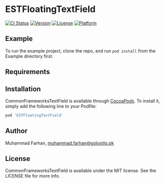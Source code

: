 # ESTFloatingTextField

[![CI Status](https://travis-ci.org/github/ankush-est/ESTFloatingTextField.svg?style=flat)](https://travis-ci.org/github/ankush-est/ESTFloatingTextField)
[![Version](https://img.shields.io/cocoapods/v/ESTFloatingTextField.svg?style=flat)](https://cocoapods.org/pods/ESTFloatingTextField)
[![License](https://img.shields.io/cocoapods/l/ESTFloatingTextField.svg?style=flat)](https://cocoapods.org/pods/ESTFloatingTextField)
[![Platform](https://img.shields.io/cocoapods/p/ESTFloatingTextField.svg?style=flat)](https://cocoapods.org/pods/ESTFloatingTextField)

## Example

To run the example project, clone the repo, and run `pod install` from the Example directory first.

## Requirements

## Installation

CommonFrameworksTextField is available through [CocoaPods](https://cocoapods.org). To install
it, simply add the following line to your Podfile:

```ruby
pod 'ESTFloatingTextField'
```

## Author

Muhammad Farhan, muhammad.farhan@golootlo.pk

## License

CommonFrameworksTextField is available under the MIT license. See the LICENSE file for more info.
